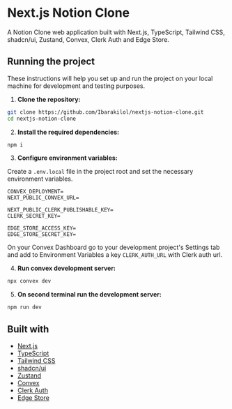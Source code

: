 # Next.js Notion Clone

A Notion Clone web application built with Next.js, TypeScript, Tailwind CSS, shadcn/ui, Zustand, Convex, Clerk Auth and Edge Store.

## Running the project

These instructions will help you set up and run the project on your local machine for development and testing purposes.

1. **Clone the repository:**

```bash
git clone https://github.com/Ibarakilol/nextjs-notion-clone.git
cd nextjs-notion-clone
```

2. **Install the required dependencies:**

```bash
npm i
```

3. **Configure environment variables:**

Create a `.env.local` file in the project root and set the necessary environment variables.

```
CONVEX_DEPLOYMENT=
NEXT_PUBLIC_CONVEX_URL=

NEXT_PUBLIC_CLERK_PUBLISHABLE_KEY=
CLERK_SECRET_KEY=

EDGE_STORE_ACCESS_KEY=
EDGE_STORE_SECRET_KEY=
```

On your Convex Dashboard go to your development project's Settings tab and add to Environment Variables a key `CLERK_AUTH_URL` with Clerk auth url.

4. **Run convex development server:**

```bash
npx convex dev
```

5. **On second terminal run the development server:**

```bash
npm run dev
```

## Built with

- [Next.js](https://nextjs.org/)
- [TypeScript](https://www.typescriptlang.org/)
- [Tailwind CSS](https://tailwindcss.com/)
- [shadcn/ui](https://ui.shadcn.com/)
- [Zustand](https://zustand-demo.pmnd.rs/)
- [Convex](https://convex.dev/)
- [Clerk Auth](https://clerk.com/)
- [Edge Store](https://edgestore.dev/)
